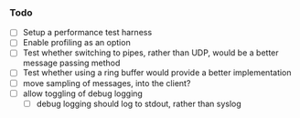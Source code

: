 ### Todo

- [ ] Setup a performance test harness
- [ ] Enable profiling as an option
- [ ] Test whether switching to pipes, rather than UDP, would be a better
      message passing method
- [ ] Test whether using a ring buffer would provide a better implementation
- [ ] move sampling of messages, into the client?
- [ ] allow toggling of debug logging
    - [ ] debug logging should log to stdout, rather than syslog
